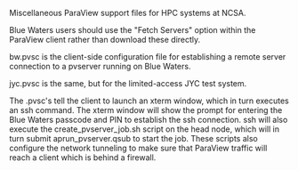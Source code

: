 Miscellaneous ParaView support files for HPC systems at NCSA.

Blue Waters users should use the "Fetch Servers" option within the ParaView client rather than download these directly.

bw.pvsc is the client-side configuration file for establishing a remote server connection to a pvserver running on Blue Waters.

jyc.pvsc is the same, but for the limited-access JYC test system.

The .pvsc's tell the client to launch an xterm window, which in turn executes an ssh command. The xterm window will show the prompt for entering the Blue Waters passcode and PIN to establish the ssh connection. ssh will also execute the create_pvserver_job.sh script on the head node, which will in turn submit aprun_pvserver.qsub to start the job. These scripts also configure the network tunneling to make sure that ParaView traffic will reach a client which is behind a firewall.
